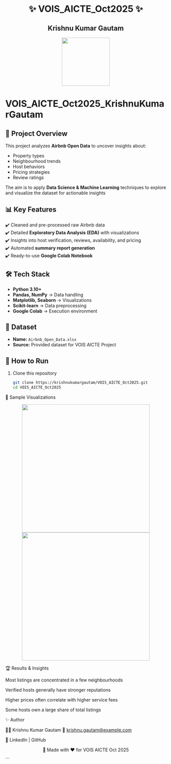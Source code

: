 <h1 align="center">✨ VOIS_AICTE_Oct2025 ✨</h1>
<h2 align="center">Krishnu Kumar Gautam</h2>

<p align="center">
  <img src="https://upload.wikimedia.org/wikipedia/commons/6/69/Airbnb_Logo_Bélo.svg" width="150"/>
</p>

# VOIS_AICTE_Oct2025_KrishnuKumarGautam  

## 🌟 Project Overview  
This project analyzes **Airbnb Open Data** to uncover insights about:  
- Property types  
- Neighbourhood trends  
- Host behaviors  
- Pricing strategies  
- Review ratings  

The aim is to apply **Data Science & Machine Learning** techniques to explore and visualize the dataset for actionable insights

## 📊 Key Features  
✔️ Cleaned and pre-processed raw Airbnb data  
✔️ Detailed **Exploratory Data Analysis (EDA)** with visualizations  
✔️ Insights into host verification, reviews, availability, and pricing  
✔️ Automated **summary report generation**  
✔️ Ready-to-use **Google Colab Notebook**  

## 🛠️ Tech Stack  
- **Python 3.10+**  
- **Pandas, NumPy** → Data handling  
- **Matplotlib, Seaborn** → Visualizations  
- **Scikit-learn** → Data preprocessing  
- **Google Colab** → Execution environment  

## 📂 Dataset  
- **Name:** `Airbnb_Open_Data.xlsx`  
- **Source:** Provided dataset for VOIS AICTE Project

## 🚀 How to Run  

1. Clone this repository  
   ```bash
   git clone https://krishnukumargautam/VOIS_AICTE_Oct2025.git
   cd VOIS_AICTE_Oct2025
📸 Sample Visualizations
<p align="center"> <img src="https://user-images.githubusercontent.com/91543088/136692903-6e093b58-bc76-401b-a1e4-d9387dbf62dd.png" width="400"/> <img src="https://user-images.githubusercontent.com/91543088/136692905-b0b89b71-8e6e-4e86-b41e-4dcf0a2d44da.png" width="400"/> </p>
🏆 Results & Insights

Most listings are concentrated in a few neighbourhoods

Verified hosts generally have stronger reputations

Higher prices often correlate with higher service fees

Some hosts own a large share of total listings

✨ Author

👨‍💻 Krishnu Kumar Gautam
📧 krishnu.gautam@example.com

🔗 LinkedIn
 | GitHub

<p align="center">🚀 Made with ❤️ for VOIS AICTE Oct 2025</p> ```
